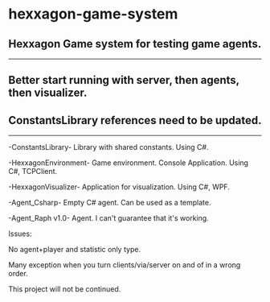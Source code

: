# hexxagon-game-system
Hexxagon Game system for testing game agents.
---
---
Better start running with server, then agents, then visualizer.
---
ConstantsLibrary references need to be updated.
---
---
-ConstantsLibrary- Library with shared constants. Using C#.

-HexxagonEnvironment- Game environment. Console Application. Using C#, TCPClient.

-HexxagonVisualizer- Application for visualization. Using C#, WPF.

-Agent_Csharp- Empty C# agent. Can be used as a template.

-Agent_Raph v1.0- Agent. I can't guarantee that it's working.



Issues:

No agent+player and statistic only type.

Many exception when you turn clients/via/server on and of in a wrong order.



This project will not be continued.
